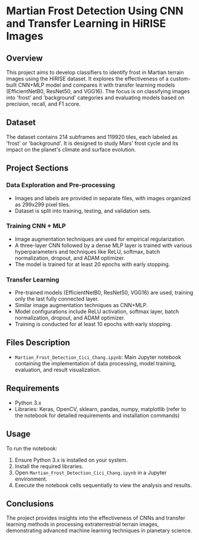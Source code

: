 # Martian Frost Detection Using CNN and Transfer Learning in HiRISE Images

## Overview
This project aims to develop classifiers to identify frost in Martian terrain images using the HiRISE dataset. It explores the effectiveness of a custom-built CNN+MLP model and compares it with transfer learning models (EfficientNetB0, ResNet50, and VGG16). The focus is on classifying images into 'frost' and 'background' categories and evaluating models based on precision, recall, and F1 score. 

## Dataset
The dataset contains 214 subframes and 119920 tiles, each labeled as 'frost' or 'background'. It is designed to study Mars' frost cycle and its impact on the planet's climate and surface evolution.

## Project Sections

### Data Exploration and Pre-processing
- Images and labels are provided in separate files, with images organized as 299x299 pixel tiles.
- Dataset is split into training, testing, and validation sets.

### Training CNN + MLP
- Image augmentation techniques are used for empirical regularization.
- A three-layer CNN followed by a dense MLP layer is trained with various hyperparameters and techniques like ReLU, softmax, batch normalization, dropout, and ADAM optimizer.
- The model is trained for at least 20 epochs with early stopping.

### Transfer Learning
- Pre-trained models (EfficientNetB0, ResNet50, VGG16) are used, training only the last fully connected layer.
- Similar image augmentation techniques as CNN+MLP.
- Model configurations include ReLU activation, softmax layer, batch normalization, dropout, and ADAM optimizer.
- Training is conducted for at least 10 epochs with early stopping.

## Files Description
- `Martian_Frost_Detection_Cici_Chang.ipynb`: Main Jupyter notebook containing the implementation of data processing, model training, evaluation, and result visualization.

## Requirements
- Python 3.x
- Libraries: Keras, OpenCV, sklearn, pandas, numpy, matplotlib (refer to the notebook for detailed requirements and installation commands)

## Usage
To run the notebook:
1. Ensure Python 3.x is installed on your system.
2. Install the required libraries.
3. Open `Martian_Frost_Detection_Cici_Chang.ipynb` in a Jupyter environment.
4. Execute the notebook cells sequentially to view the analysis and results.

## Conclusions
The project provides insights into the effectiveness of CNNs and transfer learning methods in processing extraterrestrial terrain images, demonstrating advanced machine learning techniques in planetary science.
